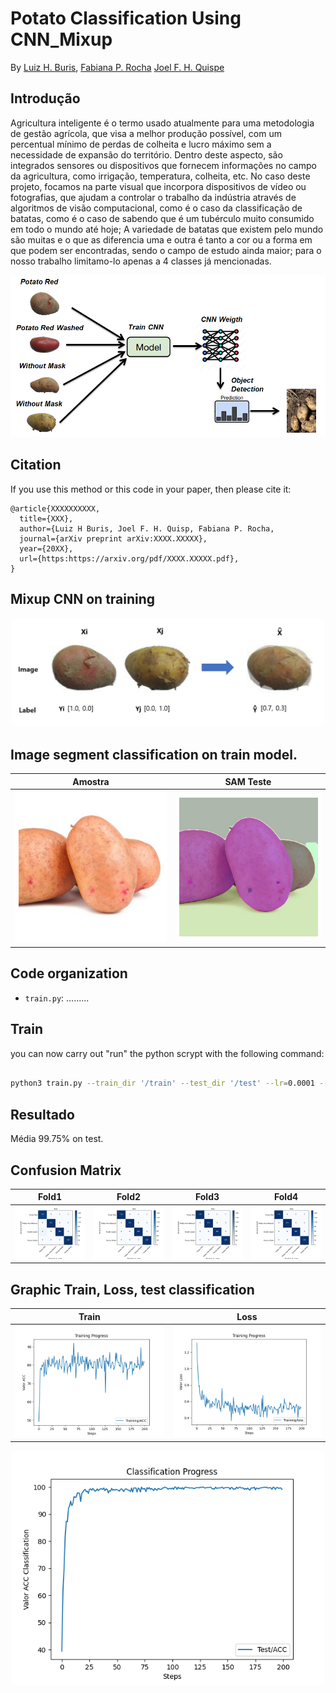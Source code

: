 # Potato Classification Using CNN_Mixup


By [Luiz H. Buris](http://),  [Fabiana P. Rocha](http://) [Joel F. H. Quispe](http://)


## Introdução

Agricultura inteligente é o termo usado atualmente para uma metodologia de gestão agrícola, que visa a melhor produção possível, com um percentual mínimo de perdas de colheita e lucro máximo sem a necessidade de expansão do território. Dentro deste aspecto, são integrados sensores ou dispositivos que fornecem informações no campo da agricultura, como irrigação, temperatura, colheita, etc. No caso deste projeto, focamos na parte visual que incorpora dispositivos de vídeo ou fotografias, que ajudam a controlar o trabalho da indústria através de algoritmos de visão computacional, como é o caso da classificação de batatas, como é o caso de sabendo que é um tubérculo muito consumido em todo o mundo até hoje; A variedade de batatas que existem pelo mundo são muitas e o que as diferencia uma e outra é tanto a cor ou a forma em que podem ser encontradas, sendo o campo de estudo ainda maior; para o nosso trabalho limitamo-lo apenas a 4 classes já mencionadas.

![](https://github.com/henriqueburis/Potato_Classification_CNN/blob/main/fig/Capturar.PNG)


## Citation

If you use this method or this code in your paper, then please cite it:

```
@article{XXXXXXXXXX,
  title={XXX},
  author={Luiz H Buris, Joel F. H. Quisp, Fabiana P. Rocha,
  journal={arXiv preprint arXiv:XXXX.XXXXX},
  year={20XX},
  url={https:https://arxiv.org/pdf/XXXX.XXXXX.pdf},
}
```

## Mixup CNN on training

<p align="center">
<img src="./fig/mixup-interpolation.PNG" width="500px"></img>
</p>

## Image segment classification on train model.

Amostra  |  SAM Teste
:-------------------------:|:-------------------------:
![](https://github.com/henriqueburis/Potato_Classification_CNN/blob/main/fig/example_o.png) |  ![](https://github.com/henriqueburis/Potato_Classification_CNN/blob/main/fig/example_sam.png) 

## Code organization

- `train.py`: .........

## Train
you can now carry out "run" the python scrypt with the following command:

```sh

python3 train.py --train_dir '/train' --test_dir '/test' --lr=0.0001 --seed=202210023 --decay=1e-4 --batch_size 32 --epoch 200

```

## Resultado
 Média 99.75% on test.

## Confusion Matrix 

Fold1   |  Fold2 | Fold3   |  Fold4 
:-------------------------:|:-------------------------:|:-------------------------:|:-------------------------:
![](https://github.com/henriqueburis/Potato_Classification_CNN/blob/main/fig/_Test-confusion_matrix1.png) |  ![](https://github.com/henriqueburis/Potato_Classification_CNN/blob/main/fig/_Test-confusion_matrix2.png) |  ![](https://github.com/henriqueburis/Potato_Classification_CNN/blob/main/fig/_Test-confusion_matrix3.png) |  ![](https://github.com/henriqueburis/Potato_Classification_CNN/blob/main/fig/_Test-confusion_matrix4.png) 



## Graphic Train, Loss, test classification


Train   |  Loss 
:-------------------------:|:-------------------------:
![](https://github.com/henriqueburis/Potato_Classification_CNN/blob/main/fig/Figure_train.png) |  ![](https://github.com/henriqueburis/Potato_Classification_CNN/blob/main/fig/Figure_loss.png) 



<p align="center">
<img src="./fig/Figure_test_classification.png" width="500px"></img>
</p>
